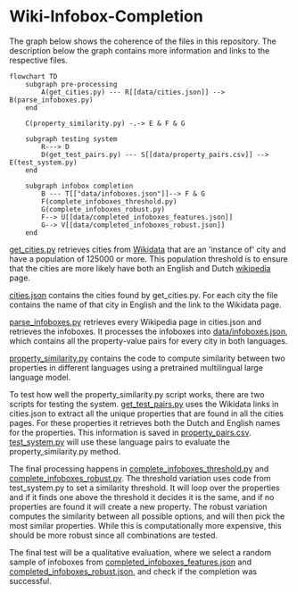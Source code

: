 # Wiki-Infobox-Completion

The graph below shows the coherence of the files in this repository. The description below the graph contains more information and links to the respective files. 

```mermaid
flowchart TD
    subgraph pre-processing
        A(get_cities.py) --- R[[data/cities.json]] --> B(parse_infoboxes.py)
    end

    C(property_similarity.py) -.-> E & F & G

    subgraph testing system
        R---> D
        D(get_test_pairs.py) --- S[[data/property_pairs.csv]] --> E(test_system.py)
    end

    subgraph infobox completion
        B --- T[["data/infoboxes.json"]]--> F & G
        F(complete_infoboxes_threshold.py)
        G(complete_infoboxes_robust.py)
        F--> U[[data/completed_infoboxes_features.json]]
        G--> V[[data/completed_infoboxes_robust.json]]
    end

```

[get_cities.py](./get_cities.py) retrieves cities from [Wikidata](https://www.wikidata.org/wiki/Wikidata:Main_Page) that are an 'instance of' city and have a population of 125000 or more. This population threshold is to ensure that the cities are more likely have both an English and Dutch [wikipedia](https://www.wikipedia.org/) page.

[cities.json](data/cities.json) contains the cities found by get_cities.py. For each city the file contains the name of that city in English and the link to the Wikidata page.

[parse_infoboxes.py](./parse_infoboxes.py) retrieves every Wikipedia page in cities.json and retrieves the infoboxes. It processes the infoboxes into [data/infoboxes.json](./data/infoboxes.json), which contains all the property-value pairs for every city in both languages.

[property_similarity.py](./property_similarity.py) contains the code to compute similarity between two properties in different languages using a pretrained multilingual large language model. 

To test how well the property_similarity.py script works, there are two scripts for testing the system. [get_test_pairs.py](./get_test_pairs.py) uses the Wikidata links in cities.json to extract all the unique properties that are found in all the cities pages. For these properties it retrieves both the Dutch and English names for the properties. This information is saved in [property_pairs.csv](./data/property_pairs.csv). [test_system.py](test_system.py) will use these language pairs to evaluate the property_similarity.py method.

The final processing happens in [complete_infoboxes_threshold.py](./complete_infoboxes_threshold.py) and [complete_infoboxes_robust.py](./complete_infoboxes_robust.py). The threshold variation uses code from test_system.py to set a similarity threshold. It will loop over the properties and if it finds one above the threshold it decides it is the same, and if no properties are found it will create a new property. The robust variation computes the similarity between all possible options, and will then pick the most similar properties. While this is computationally more expensive, this should be more robust since all combinations are tested. 

The final test will be a qualitative evaluation, where we select a random sample of infoboxes from [completed_infoboxes_features.json](./data/completed_infoboxes_features.json) and [completed_infoboxes_robust.json](./data/completed_infoboxes_robust.json), and check if the completion was successful. 
